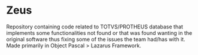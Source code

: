 # Zeus
Repository containing code related to TOTVS/PROTHEUS database that implements some functionalities not found or that was found wanting in the original software thus fixing some of the issues the team had/has with it.
Made primarily in Object Pascal > Lazarus Framework.

